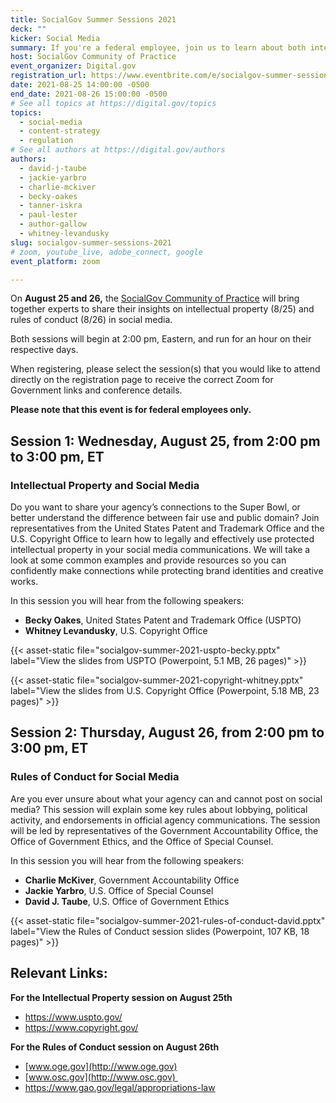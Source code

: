 ```yaml
---
title: SocialGov Summer Sessions 2021
deck: ""
kicker: Social Media
summary: If you're a federal employee, join us to learn about both intellectual property (8&#47;25) and rules of conduct (8&#47;26) in your agency’s social media.
host: SocialGov Community of Practice
event_organizer: Digital.gov
registration_url: https://www.eventbrite.com/e/socialgov-summer-sessions-2021-tickets-166334395655
date: 2021-08-25 14:00:00 -0500
end_date: 2021-08-26 15:00:00 -0500
# See all topics at https://digital.gov/topics
topics:
  - social-media
  - content-strategy
  - regulation
# See all authors at https://digital.gov/authors
authors:
  - david-j-taube
  - jackie-yarbro
  - charlie-mckiver
  - becky-oakes
  - tanner-iskra
  - paul-lester
  - author-gallow
  - whitney-levandusky
slug: socialgov-summer-sessions-2021
# zoom, youtube_live, adobe_connect, google
event_platform: zoom

---
```


On **August 25 and 26,** the [SocialGov Community of Practice](https://digital.gov/communities/social-media/) will bring together experts to share their insights on intellectual property (8&#47;25) and rules of conduct (8&#47;26) in social media.

Both sessions will begin at 2:00 pm, Eastern, and run for an hour on their respective days. 

When registering, please select the session(s) that you would like to attend directly on the registration page to receive the correct Zoom for Government links and conference details.

**Please note that this event is for federal employees only.**

## Session 1: Wednesday, August 25, from 2:00 pm to 3:00 pm, ET

### Intellectual Property and Social Media

Do you want to share your agency’s connections to the Super Bowl, or better understand the difference between fair use and public domain? Join representatives from the United States Patent and Trademark Office and the U.S. Copyright Office to learn how to legally and effectively use protected intellectual property in your social media communications. We will take a look at some common examples and provide resources so you can confidently make connections while protecting brand identities and creative works.

In this session you will hear from the following speakers:

* **Becky Oakes**, United States Patent and Trademark Office (USPTO)
* **Whitney Levandusky**, U.S. Copyright Office

{{< asset-static file="socialgov-summer-2021-uspto-becky.pptx" label="View the slides from USPTO (Powerpoint, 5.1 MB, 26 pages)" >}}

{{< asset-static file="socialgov-summer-2021-copyright-whitney.pptx" label="View the slides from U.S. Copyright Office (Powerpoint, 5.18 MB, 23 pages)" >}}

## Session 2: Thursday, August 26, from 2:00 pm to 3:00 pm, ET

### Rules of Conduct for Social Media

Are you ever unsure about what your agency can and cannot post on social media? This session will explain some key rules about lobbying, political activity, and endorsements in official agency communications. The session will be led by representatives of the Government Accountability Office, the Office of Government Ethics, and the Office of Special Counsel.

In this session you will hear from the following speakers:

* **Charlie McKiver**, Government Accountability Office
* **Jackie Yarbro**, U.S. Office of Special Counsel
* **David J. Taube**, U.S. Office of Government Ethics

{{< asset-static file="socialgov-summer-2021-rules-of-conduct-david.pptx" label="View the Rules of Conduct session slides (Powerpoint, 107 KB, 18 pages)" >}}

## Relevant Links:

**For the Intellectual Property session on August 25th**

* <https://www.uspto.gov/>
* <https://www.copyright.gov/>

**For the Rules of Conduct session on August 26th**

* [www.oge.gov](http://www.oge.gov)
* [www.osc.gov](http://www.osc.gov) 
* <https://www.gao.gov/legal/appropriations-law>
